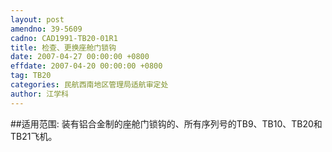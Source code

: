 ```yaml
---
layout: post
amendno: 39-5609
cadno: CAD1991-TB20-01R1
title: 检查、更换座舱门锁钩
date: 2007-04-27 00:00:00 +0800
effdate: 2007-04-20 00:00:00 +0800
tag: TB20
categories: 民航西南地区管理局适航审定处
author: 江学科
---
```


##适用范围:
装有铝合金制的座舱门锁钩的、所有序列号的TB9、TB10、TB20和TB21飞机。

